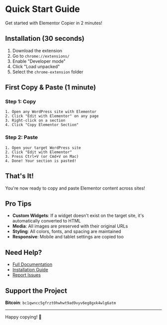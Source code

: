 # Quick Start Guide

Get started with Elementor Copier in 2 minutes!

## Installation (30 seconds)

1. Download the extension
2. Go to `chrome://extensions/`
3. Enable "Developer mode"
4. Click "Load unpacked"
5. Select the `chrome-extension` folder

## First Copy & Paste (1 minute)

### Step 1: Copy
```
1. Open any WordPress site with Elementor
2. Click "Edit with Elementor" on any page
3. Right-click on a section
4. Click "Copy Elementor Section"
```

### Step 2: Paste
```
1. Open your target WordPress site
2. Click "Edit with Elementor"
3. Press Ctrl+V (or Cmd+V on Mac)
4. Done! Your section is pasted!
```

## That's It!

You're now ready to copy and paste Elementor content across sites!

## Pro Tips

- **Custom Widgets**: If a widget doesn't exist on the target site, it's automatically converted to HTML
- **Media**: All images are preserved with their original URLs
- **Styling**: All colors, fonts, and spacing are maintained
- **Responsive**: Mobile and tablet settings are copied too

## Need Help?

- [Full Documentation](README.md)
- [Installation Guide](INSTALLATION.md)
- [Report Issues](../../issues)

## Support the Project

**Bitcoin**: `bc1qwncc5gfrzt0hwhwt9ad9vyv6eg8gxk4wlg6atm`

---

Happy copying! 🎉
